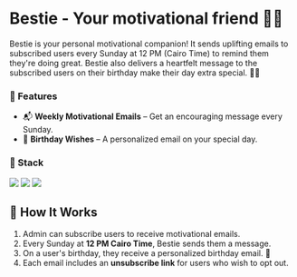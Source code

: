 # Bestie - Your motivational friend 💌✨

Bestie is your personal motivational companion! It sends uplifting emails to subscribed users every Sunday at 12 PM (Cairo Time) to remind them they're doing great.
Bestie also delivers a heartfelt message to the subscribed users on their birthday make their day extra special. 🎉🎂

### 🚀 Features
- 📬 **Weekly Motivational Emails** – Get an encouraging message every Sunday.
- 🎂 **Birthday Wishes** – A personalized email on your special day.

### 👾 Stack
<img src="https://img.shields.io/badge/Node%20js-339933?style=for-the-badge&logo=nodedotjs&logoColor=white" />
<img src="https://img.shields.io/badge/Sequelize-52B0E7?style=for-the-badge&logo=Sequelize&logoColor=white" />
<img src="https://img.shields.io/badge/Express%20js-000000?style=for-the-badge&logo=express&logoColor=white" />

## 📩 How It Works
1. Admin can subscribe users to receive motivational emails.
2. Every Sunday at **12 PM Cairo Time**, Bestie sends them a message.
3. On a user's birthday, they receive a personalized birthday email. 🥳
4. Each email includes an **unsubscribe link** for users who wish to opt out.
